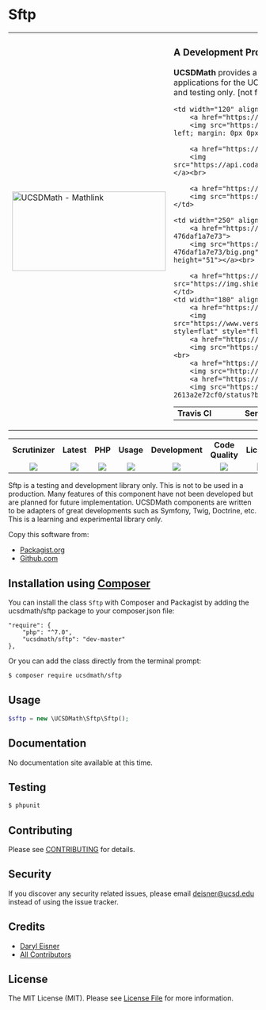 # Sftp
<table border="0">
  <tr>
    <td width="310"><img height="160" width="310"alt="UCSDMath - Mathlink" src="https://github.com/ucsdmath/Testing/blob/master/ucsdmath-logo.png"></td>
    <td><h3>A Development Project in PHP</h3><p><strong>UCSDMath</strong> provides a testing framework for general internal Intranet software applications for the UCSD, Department of Mathematics. This is used for development and testing only. [not for production]</p>

<table width="550"><tr><td width="120"><b>Travis CI</b></td><td width="250"><b>SensioLabs</b></td><td width="180"><b>Dependencies</b></td></tr><tr>

    <td width="120" align="center">
        <a href="https://travis-ci.org/ucsdmath/Sftp">
        <img src="https://travis-ci.org/ucsdmath/Sftp.svg?branch=master" style="float: left; margin: 0px 0px 10px 10px;"></a><br>

        <a href="https://www.codacy.com/app/ucsdmath-project/Sftp">
        <img src="https://api.codacy.com/project/badge/Grade/29d0f1527e844c13923607a072e52ef1"></a><br>

        <a href="https://scrutinizer-ci.com/g/ucsdmath/Sftp/?branch=master">
        <img src="https://img.shields.io/scrutinizer/g/ucsdmath/Sftp.svg"></a>
    </td>

    <td width="250" align="center">
        <a href="https://insight.sensiolabs.com/projects/3b103233-5eff-48d7-98c1-476daf1a7e73">
        <img src="https://insight.sensiolabs.com/projects/3b103233-5eff-48d7-98c1-476daf1a7e73/big.png" style="float: right; margin: 0px 0px 10px 10px;" width="212" height="51"></a><br>

        <a href="https://travis-ci.org/ucsdmath/Sftp"><img src="https://img.shields.io/badge/PHP-%207.1%20Tested%20-33cc33.svg"></a>
    </td>
    <td width="180" align="center">
        <a href="https://www.versioneye.com/user/projects/577fbb8b5bb1390038414460">
        <img src="https://www.versioneye.com/user/projects/577fbb8b5bb1390038414460/badge.png?style=flat" style="float:left;margin:0px 0px 10px 10px;"></a><br>
        <a href="https://codeclimate.com/github/ucsdmath/Sftp">
        <img src="https://codeclimate.com/github/ucsdmath/Sftp/badges/gpa.svg"></a><br>
        <a href="https://travis-ci.org/ucsdmath/Sftp">
        <img src="http://php7ready.timesplinter.ch/ucsdmath/Sftp/badge.svg"></a><br>
        <a href="https://codeship.com/">
        <img src="https://app.codeship.com/projects/5b510ee0-988f-0134-db30-2613a2e72cf0/status?branch=master"></a>
</td></tr></table></td></tr></table>
<table width="890"><tr>
    <td width="116" align="center"><b>Scrutinizer</b></td>
    <td width="122" align="center"><b>Latest</b></td>
    <td width="108" align="center"><b>PHP</b></td>
    <td width="150" align="center"><b>Usage</b></td>
    <td width="142" align="center"><b>Development</b></td>
    <td width="142" align="center"><b>Code Quality</b></td>
    <td width="110" align="center"><b>License</b></td>
</tr>
<tr>
    <td valign="top" width="116" align="center">
        <a href="https://scrutinizer-ci.com/g/ucsdmath/Sftp/build-status/master">
        <img src="https://scrutinizer-ci.com/g/ucsdmath/Sftp/badges/build.png?b=master"></a></td>
    <td valign="top" width="122" align="center">
        <a href="https://packagist.org/packages/ucsdmath/Sftp">
        <img src="https://poser.pugx.org/ucsdmath/Sftp/v/stable"></a></td>
    <td valign="top" width="108" align="center">
        <a href="https://php.net/">
        <img src="https://img.shields.io/badge/php-%3E%3D%207.0-8892BF.svg"></a></td>
    <td valign="top" width="150" align="center">
        <a href="https://packagist.org/packages/ucsdmath/Sftp">
        <img src="https://poser.pugx.org/ucsdmath/Sftp/downloads"></a></td>
    <td valign="top" width="142" align="center">
        <a href="https://packagist.org/packages/ucsdmath/Sftp">
        <img src="https://poser.pugx.org/ucsdmath/Sftp/v/unstable"></a></td>
    <td valign="top" width="142" align="center">
        <a href="https://scrutinizer-ci.com/g/ucsdmath/Sftp/?branch=master">
        <img src="https://scrutinizer-ci.com/g/ucsdmath/Sftp/badges/quality-score.png?b=master"></a></td>
    <td valign="top" width="110" align="center">
        <a href="https://packagist.org/packages/ucsdmath/Sftp">
        <img src="https://poser.pugx.org/ucsdmath/Sftp/license"></a></td>
</tr></table>

Sftp is a testing and development library only. This is not to be used in a production.
Many features of this component have not been developed but are planned for future implementation.  UCSDMath components are written to be adapters of great developments such as Symfony, Twig, Doctrine, etc. This is a learning and experimental library only.

Copy this software from:
- [Packagist.org](https://packagist.org/packages/ucsdmath/Sftp)
- [Github.com](https://github.com/ucsdmath/Sftp)

## Installation using [Composer](http://getcomposer.org/)
You can install the class ```Sftp``` with Composer and Packagist by
adding the ucsdmath/sftp package to your composer.json file:

```
"require": {
    "php": "^7.0",
    "ucsdmath/sftp": "dev-master"
},
```
Or you can add the class directly from the terminal prompt:

```bash
$ composer require ucsdmath/sftp
```

## Usage

``` php
$sftp = new \UCSDMath\Sftp\Sftp();
```

## Documentation

No documentation site available at this time.
<!-- [Check out the documentation](http://math.ucsd.edu/~deisner/documentation/Sftp/) -->

## Testing

``` bash
$ phpunit
```

## Contributing

Please see [CONTRIBUTING](CONTRIBUTING.md) for details.

## Security

If you discover any security related issues, please email deisner@ucsd.edu instead of using the issue tracker.

## Credits

- [Daryl Eisner](https://github.com/UCSDMath)
- [All Contributors](../../contributors)

## License

The MIT License (MIT). Please see [License File](LICENSE) for more information.
